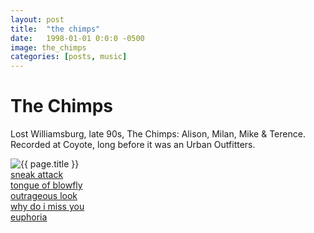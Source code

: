 ```yaml
---
layout: post
title:  "the chimps"
date:   1998-01-01 0:0:0 -0500
image: the_chimps
categories: [posts, music]
---
```


# The Chimps

Lost Williamsburg, late 90s, The Chimps: Alison, Milan, Mike & Terence. Recorded at Coyote, long before it was an Urban Outfitters. 

<img class="img img__post" src="{{ site.base_img_path }}{{ page.image }}.jpg" alt="{{ page.title }}" />

<br>
<a href="/assets/audio/chimps/sneak_attack.mp3">sneak attack</a><br>
<a href="/assets/audio/chimps/tongue_of_blowfly.mp3">tongue of blowfly</a><br>
<a href="/assets/audio/chimps/outrageous_look.mp3">outrageous look</a><br>
<a href="/assets/audio/chimps/why_do_i_miss_you.mp3">why do i miss you</a><br>
<a href="/assets/audio/chimps/euphoria.mp3">euphoria</a><br>
